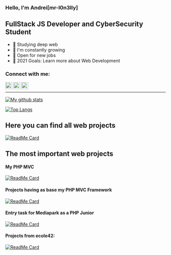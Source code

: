 ### Hello, I'm Andrei[mr-l0n3lly]

## FullStack JS Developer and CyberSecurity Student
- 🔭 Studying deep web
- 🌱 I'm  constantly growing
- 👯 Open for new jobs
- 🥅 2021 Goals: Learn more about Web Development

### Connect with me:

[<img align="left" alt="MrLonelly | Twitter" width="22px" src="https://cdn.jsdelivr.net/npm/simple-icons@v3/icons/twitter.svg" />][twitter]
[<img align="left" alt="MrLonelly | Instagram" width="22px" src="https://cdn.jsdelivr.net/npm/simple-icons@v3/icons/instagram.svg" />][instagram]
[<img align="left" alt="MrLonelly | Instagram" width="22px" src="https://cdn.jsdelivr.net/npm/simple-icons@v3/icons/hackerrank.svg" />][hackerrank]

<br />

---

[![My github stats](https://github-readme-stats.vercel.app/api?username=mr-l0n3lly)](https://github.com/mr-l0n3lly)

[![Top Langs](https://github-readme-stats.vercel.app/api/top-langs/?username=mr-l0n3lly)](https://github.com/mr-l0n3lly)

## Here you can find all web projects
[![ReadMe Card](https://github-readme-stats.vercel.app/api/pin/?username=apavalac&repo=webdev)](https://github.com/apavalac/webdev)

## The most important web projects

#### My PHP MVC
[![ReadMe Card](https://github-readme-stats.vercel.app/api/pin/?username=apavalac&repo=lonellymvc)](https://github.com/apavalac/lonellymvc)

#### Projects having as base my PHP MVC Framework
[![ReadMe Card](https://github-readme-stats.vercel.app/api/pin/?username=apavalac&repo=sharepostapp)](https://github.com/apavalac/sharepostapp)

#### Entry task for Mediapark as a PHP Junior
[![ReadMe Card](https://github-readme-stats.vercel.app/api/pin/?username=apavalac&repo=holyuugle)](https://github.com/apavalac/holyuugle)

#### Projects from ecole42:
   [![ReadMe Card](https://github-readme-stats.vercel.app/api/pin/?username=apavalac&repo=ft_minishop)](https://github.com/apavalac/ft_minishop)



[twitter]: https://twitter.com/mr_l0n3lly
[instagram]: https://www.instagram.com/apavalac/
[hackerrank]: https://www.hackerrank.com/mrl0n3lly
